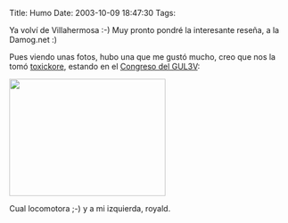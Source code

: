 Title: Humo
Date: 2003-10-09 18:47:30
Tags: 

<p>Ya volví de Villahermosa :-) Muy pronto pondré la interesante reseña, a la Damog.net :)

Pues viendo unas fotos, hubo una que me gustó mucho, creo que nos la tomó <a href="mailto:toxickore@hotmail.com">toxickore</a>, estando en el <a href="http://web.archive.org/web/20031017200540/http://congreso.gulev.org.mx/">Congreso del GUL3V</a>:

</p>
<img width="280" height="210" src="http://web.archive.org/web/20031017200540/http://www.damog.net/fotos/humo.jpg"/><p>

Cual locomotora ;-) y a mi izquierda, royald. </p>
